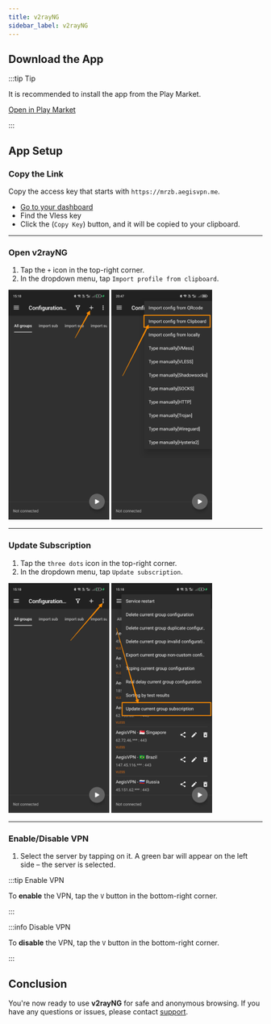 ```yaml
---
title: v2rayNG
sidebar_label: v2rayNG
---
```


## Download the App

:::tip Tip

<p>It is recommended to install the app from the Play Market.</p>
<a href="https://play.google.com/store/apps/details?id=com.v2ray.ang&hl=en_US&pli=1" target="_blank" class="button">Open in Play Market</a>

:::

## App Setup

### Copy the Link

Copy the access key that starts with `https://mrzb.aegisvpn.me`.

- [Go to your dashboard](https://aegisvpn.me/cabinet/)
- Find the Vless key
- Click the (`Copy Key`) button, and it will be copied to your clipboard.

___

### Open v2rayNG

1. Tap the `+` icon in the top-right corner.
2. In the dropdown menu, tap `Import profile from clipboard`.

<div class="image-row">
    <img src="/img/en/v2rayng/1vray.jpg#center" alt="Step 1" width="200"/>
    <img src="/img/en/v2rayng/2vray.jpg#center" alt="Step 2" width="200"/>
</div>

___

### Update Subscription

1. Tap the `three dots` icon in the top-right corner.
2. In the dropdown menu, tap `Update subscription`.

<div class="image-row">
    <img src="/img/en/v2rayng/3vray.jpg#center" alt="Step 3" width="200"/>
    <img src="/img/en/v2rayng/4vray.jpg#center" alt="Step 4" width="200"/>
</div>

___

### Enable/Disable VPN

1. Select the server by tapping on it. A green bar will appear on the left side – the server is selected.

:::tip Enable VPN

To **enable** the VPN, tap the `V` button in the bottom-right corner.

:::

:::info Disable VPN

To **disable** the VPN, tap the `V` button in the bottom-right corner.

:::

## Conclusion

You're now ready to use **v2rayNG** for safe and anonymous browsing. If you have any questions or issues, please contact [support](https://t.me/aegissupport).
